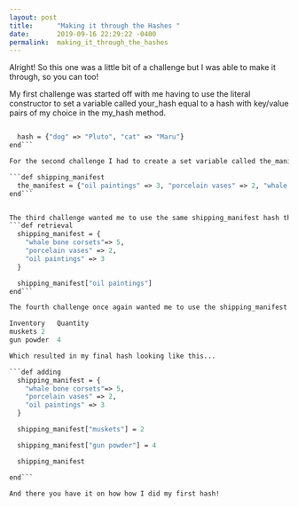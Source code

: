 ```yaml
---
layout: post
title:      "Making it through the Hashes "
date:       2019-09-16 22:29:22 -0400
permalink:  making_it_through_the_hashes
---
```



Alright! So this one was a little bit of a challenge but I was able to make it through, so you can too! 

My first challenge was started off with me having to use the literal constructor to set a variable called your_hash equal to a hash with key/value pairs of my choice in the my_hash method.

```def my_hash

  hash = {"dog" => "Pluto", "cat" => "Maru"}
end```

For the second challenge I had to create a set variable called the_manifest equal to hash in the shipping_manifest method.

```def shipping_manifest
  the_manifest = {"oil paintings" => 3, "porcelain vases" => 2, "whale bone corsets" => 5}
end```


The third challenge wanted me to use the same shipping_manifest hash that I used in the previous challenge for the retrieval method. So for the part of the lab I had to use the [ ] hash method to look up and retuen the value of the "oil paintings" key of the shipping_manifest hash.
```def retrieval
  shipping_manifest = {
    "whale bone corsets"=> 5,
    "porcelain vases" => 2,
    "oil paintings" => 3
  }

  shipping_manifest["oil paintings"]
end```

The fourth challenge once again wanted me to use the shipping_manifest hash to start in the adding method. Then I used yje { ]= method ot add the following data to the hash...

Inventory	Quantity
muskets	2
gun powder	4

Which resulted in my final hash looking like this...

```def adding
  shipping_manifest = {
    "whale bone corsets"=> 5,
    "porcelain vases" => 2,
    "oil paintings" => 3
  }

  shipping_manifest["muskets"] = 2

  shipping_manifest["gun powder"] = 4

  shipping_manifest

end```

And there you have it on how how I did my first hash!

